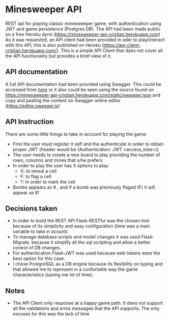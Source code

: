 # Minesweeper API

REST api for playing classic minesweeper game, with authentication using JWT and game persistence (Postgres DB).
The API had been made public on a free Heroku dyno (https://minesweeper-api-cristian.herokuapp.com)
As it was requested, an API client had been provided in oder to play/interact with this API,
this is also published on Heroku (https://api-client-cristian.herokuapp.com/). This is a simple API Client that does not 
cover all the API functionality but provides a brief view of it.

## API documentation

A full API documentation had been provided using Swagger. This could be accessed from [here](https://minesweeper-api-cristian.herokuapp.com/swagger/)
or it also could be seen using the source found on https://minesweeper-api-cristian.herokuapp.com/static/swagger.json 
and copy and pasting the content on Swagger online editor (https://editor.swagger.io)

## API Instruction 

There are some little things to take in account for playing the game:
- First the user must register it self and the authenticate in order to obtain proper JWT (header would be {Authentication: JWT <access_toke>})
- The user needs to create a new board to play providing the number of rows, columns and mines that s/he prefers
- In order to play the user has 3 options to play:
    - X: to reveal a cell
    - F: to flag a cell
    - ?: in order to mark the cell
- Bombs appears as # , and if a bomb was previously flaged (F) it will appear as #!

## Decisions taken

- In order to build the REST API Flask-RESTful was the chosen tool because of its simplicity and easy configuration (time was a main variable to take in acount).
- To manage database scripts and model changes it was used Flask-Migrate, because it simplify all the sql scripting and allow a better control of DB changes.   
- For authentication Flask-JWT was used because web tokens were the best option for this case. 
- I chose PostgreSQL as a DB engine because its flexibility on typing and that allowed me to represent in a confortable way the game characteristics (saving me lot of time).

## Notes
- The API Client only response at a happy game path. It does not support all the validations and erros messages that the API supports. The only excuses for this was the lack of time